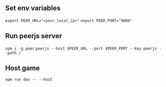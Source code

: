 ## Set env variables

`export PEER_URL="<your_local_ip>"`
`export PEER_PORT="9000"`

## Run peerjs server

`npm i -g peer`
`peerjs --host $PEER_URL --port $PEER_PORT --key peerjs --path /`

## Host game

`npm run dev -- --host`
